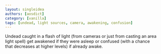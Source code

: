 ```yaml
---
layout: singleidea
authors: [aosdict]
category: [vanilla]
tags: [undead, light sources, camera, awakening, confusion]
---
```

Undead caught in a flash of light (from cameras or just from casting an area light spell) get awakened if they were asleep or confused (with a chance that decreases at higher levels) if already awake.
